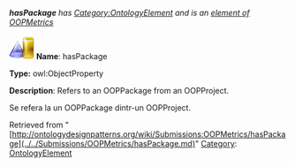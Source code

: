 ___hasPackage__ has [Category:OntologyElement](../../Category/OntologyElement.md "Category:OntologyElement") and is an [element of](../../Property/ElementOf.md "Property:ElementOf") [OOPMetrics](../../Submissions/OOPMetrics.md "Submissions:OOPMetrics")_


  




[![ObjectProperty](../../images/thumb/c/c3/ObjectProperty.gif/45px-ObjectProperty.gif)](../../Image/ObjectProperty.gif.md "ObjectProperty")
__Name__: hasPackage 


__Type:__ owl:ObjectProperty 


__Description__: Refers to an OOPPackage from an OOPProject.


  



Se refera la un OOPPackage dintr-un OOPProject. 





Retrieved from "[http://ontologydesignpatterns.org/wiki/Submissions:OOPMetrics/hasPackage](../../Submissions/OOPMetrics/hasPackage.md)"
 [Category](http://ontologydesignpatterns.org/wiki/Special:Categories "Special:Categories"): [OntologyElement](../../Category/OntologyElement.md "Category:OntologyElement")